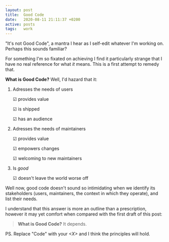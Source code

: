 ```yaml
---
layout: post
title:  Good Code
date:   2020-08-11 21:11:37 +0200
active: posts
tags:   work
---
```


"It's not Good Code", a mantra I hear as I self-edit whatever I'm
working on. Perhaps this sounds familiar?

For something I'm so fixated on achieving I find it particularly
strange that I have no real reference for what _it_ means. This is a
first attempt to remedy that.

**What is Good Code?** Well, I'd hazard that it:

1. Adresses the needs of users

    ☑ provides value

    ☑ is shipped

    ☑ has an audience

1. Adresses the needs of maintainers

     ☑ provides value

     ☑ empowers changes

     ☑ welcoming to new maintainers

1. Is _good_

     ☑ doesn't leave the world worse off

Well now, good code doesn't sound so intimidating when we identify its
stakeholders (users, maintainers, the context in which they operate),
and list their needs.

I understand that this answer is more an outline than a prescription,
however it may yet comfort when compared with the first draft of this
post:

> **What is Good Code?** It depends.

PS. Replace "Code" with your *\<X\>* and I think the principles will hold.
